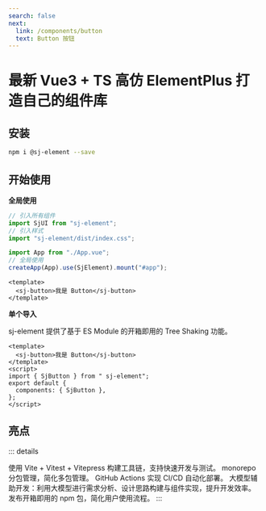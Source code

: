 ```yaml
---
search: false
next:
  link: /components/button
  text: Button 按钮
---
```


# 最新 Vue3 + TS 高仿 ElementPlus 打造自己的组件库

## 安装

```bash
npm i @sj-element --save
```

## 开始使用

**全局使用**

```js
// 引入所有组件
import SjUI from "sj-element";
// 引入样式
import "sj-element/dist/index.css";

import App from "./App.vue";
// 全局使用
createApp(App).use(SjElement).mount("#app");
```

```vue
<template>
  <sj-button>我是 Button</sj-button>
</template>
```

**单个导入**

sj-element 提供了基于 ES Module 的开箱即用的 Tree Shaking 功能。

```vue
<template>
  <sj-button>我是 Button</sj-button>
</template>
<script>
import { SjButton } from " sj-element";
export default {
  components: { SjButton },
};
</script>
```


<!-- ::: preview
api-table src=components/Button/types.ts
::: -->

## 亮点

::: details

使用 Vite + Vitest + Vitepress 构建工具链，支持快速开发与测试。
monorepo 分包管理，简化多包管理。
GitHub Actions 实现 CI/CD 自动化部署。
大模型辅助开发：利用大模型进行需求分析、设计思路构建与组件实现，提升开发效率。
发布开箱即用的 npm 包，简化用户使用流程。
  :::

